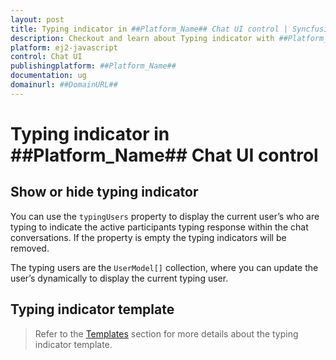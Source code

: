 ```yaml
---
layout: post
title: Typing indicator in ##Platform_Name## Chat UI control | Syncfusion
description: Checkout and learn about Typing indicator with ##Platform_Name## Chat UI control of Syncfusion Essential JS 2 and more.
platform: ej2-javascript
control: Chat UI
publishingplatform: ##Platform_Name##
documentation: ug
domainurl: ##DomainURL##
---
```


# Typing indicator in ##Platform_Name## Chat UI control

## Show or hide typing indicator

You can use the `typingUsers` property to display the current user’s who are typing to indicate the active participants typing response within the chat conversations. If the property is empty the typing indicators will be removed.  

The typing users are the `UserModel[]` collection, where you can update the user’s dynamically to display the current typing user.

## Typing indicator template

> Refer to the [Templates](./templates#typing-indicator-template) section for more details about the typing indicator template.
